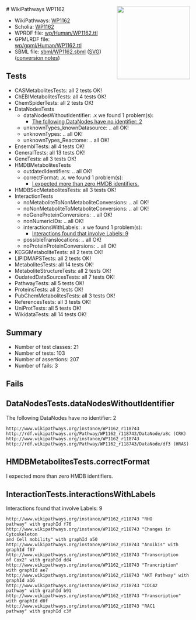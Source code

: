 <img style="float: right; width: 200px" src="../logo.png" />
# WikiPathways WP1162

* WikiPathways: [WP1162](https://identifiers.org/wikipathways:WP1162)
* Scholia: [WP1162](https://scholia.toolforge.org/wikipathways/WP1162)
* WPRDF file: [wp/Human/WP1162.ttl](../wp/Human/WP1162.ttl)
* GPMLRDF file: [wp/gpml/Human/WP1162.ttl](../wp/gpml/Human/WP1162.ttl)
* SBML file: [sbml/WP1162.sbml](../sbml/WP1162.sbml) ([SVG](../sbml/WP1162.svg)) ([conversion notes](../sbml/WP1162.txt))

## Tests
* CASMetabolitesTests: all 2 tests OK!
* ChEBIMetabolitesTests: all 4 tests OK!
* ChemSpiderTests: all 2 tests OK!
* DataNodesTests
    * dataNodesWithoutIdentifier: .x we found 1 problem(s):
        * [The following DataNodes have no identifier: 2](#d2d32fa1)
    * unknownTypes_knownDatasource: .. all OK!
    * unknownTypes: .. all OK!
    * unknownTypes_Reactome: .. all OK!
* EnsemblTests: all 4 tests OK!
* GeneralTests: all 13 tests OK!
* GeneTests: all 3 tests OK!
* HMDBMetabolitesTests
    * outdatedIdentifiers: .. all OK!
    * correctFormat: .x. we found 1 problem(s):
        * [I expected more than zero HMDB identifiers.](#ad154c1e)
* HMDBSecMetabolitesTests: all 3 tests OK!
* InteractionTests
    * noMetaboliteToNonMetaboliteConversions: .. all OK!
    * noNonMetaboliteToMetaboliteConversions: .. all OK!
    * noGeneProteinConversions: .. all OK!
    * nonNumericIDs: .. all OK!
    * interactionsWithLabels: .x we found 1 problem(s):
        * [Interactions found that involve Labels: 9](#630d2680)
    * possibleTranslocations: .. all OK!
    * noProteinProteinConversions: .. all OK!
* KEGGMetaboliteTests: all 2 tests OK!
* LIPIDMAPSTests: all 2 tests OK!
* MetabolitesTests: all 14 tests OK!
* MetaboliteStructureTests: all 2 tests OK!
* OudatedDataSourcesTests: all 7 tests OK!
* PathwayTests: all 5 tests OK!
* ProteinsTests: all 2 tests OK!
* PubChemMetabolitesTests: all 3 tests OK!
* ReferencesTests: all 3 tests OK!
* UniProtTests: all 5 tests OK!
* WikidataTests: all 14 tests OK!


## Summary

* Number of test classes: 21
* Number of tests: 103
* Number of assertions: 207
* Number of fails: 3

## Fails

<a name="d2d32fa1" />

## DataNodesTests.dataNodesWithoutIdentifier

The following DataNodes have no identifier: 2
```
http://www.wikipathways.org/instance/WP1162_r118743 http://rdf.wikipathways.org/Pathway/WP1162_r118743/DataNode/a8c (CRK)
http://www.wikipathways.org/instance/WP1162_r118743 http://rdf.wikipathways.org/Pathway/WP1162_r118743/DataNode/df3 (HRAS)
```

<a name="ad154c1e" />

## HMDBMetabolitesTests.correctFormat

I expected more than zero HMDB identifiers.
<a name="630d2680" />

## InteractionTests.interactionsWithLabels

Interactions found that involve Labels: 9
```
http://www.wikipathways.org/instance/WP1162_r118743 "RHO
pathway" with graphId f76
http://www.wikipathways.org/instance/WP1162_r118743 "Changes in Cytoskeleton
and Cell mobility" with graphId a50
http://www.wikipathways.org/instance/WP1162_r118743 "Anoikis" with graphId f87
http://www.wikipathways.org/instance/WP1162_r118743 "Transcription
of Cox2" with graphId dd4
http://www.wikipathways.org/instance/WP1162_r118743 "Trancription" with graphId ae7
http://www.wikipathways.org/instance/WP1162_r118743 "AKT Pathway" with graphId a16
http://www.wikipathways.org/instance/WP1162_r118743 "CDC42
pathway" with graphId b91
http://www.wikipathways.org/instance/WP1162_r118743 "Transcription" with graphId d0f
http://www.wikipathways.org/instance/WP1162_r118743 "RAC1
pathway" with graphId c3f
```

